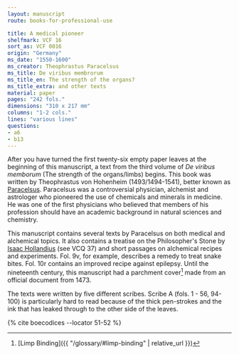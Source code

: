 ```yaml
---
layout: manuscript
route: books-for-professional-use

title: A medical pioneer
shelfmark: VCF 16
sort_as: VCF 0016
origin: "Germany"
ms_date: "1550-1600"
ms_creator: Theophrastus Paracelsus
ms_title: De viribus membrorum
ms_title_en: The strength of the organs?
ms_title_extra: and other texts
material: paper
pages: "242 fols."
dimensions: "310 x 217 mm"
columns: "1-2 cols."
lines: "various lines"
questions:
- a6
- b13
---
```


After you have turned the first twenty-six empty paper leaves at the
beginning of this manuscript, a text from the third volume of *De
viribus memborum* (The strength of the organs/limbs) begins. This book
was written by Theophrastus von Hohenheim (1493/1494-1541), better known
as [Paracelsus](https://en.wikipedia.org/wiki/Paracelsus). Paracelsus
was a controversial physician, alchemist and astrologer who pioneered
the use of chemicals and minerals in medicine. He was one of the first
physicians who believed that members of his profession should have an
academic background in natural sciences and chemistry.

This manuscript contains several texts by Paracelsus on both medical and
alchemical topics. It also contains a treatise on the Philosopher's
Stone by [Isaac
Hollandius](https://de.wikipedia.org/wiki/Johann_Isaac_Hollandus) (see
VCQ 37) and short passages on alchemical recipes and experiments. Fol. <span data-fol="9v" class="fref">9v</span>, for example, describes a remedy to treat snake bites. Fol. <span data-fol="10r" class="fref">10r</span>
contains an improved recipe against epilepsy. Until the nineteenth
century, this manuscript had a parchment cover[^1] made from an official
document from 1473.

The texts were written by five different scribes. Scribe A (fols. <span data-fol="1r" class="fref">1</span> - <span data-fol="56v" class="fref">56</span>,
94-100) is particularly hard to read because of the thick pen-strokes
and the ink that has leaked through to the other side of the leaves.

[^1]: [Limp Binding]({{ "/glossary/#limp-binding" | relative_url }})

{% cite boecodices --locator 51-52 %}